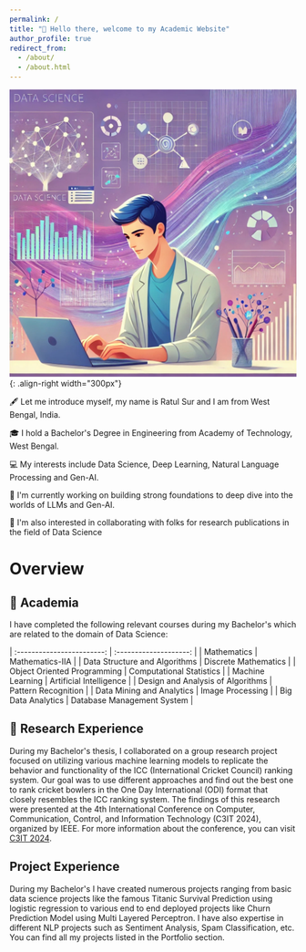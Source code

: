 ```yaml
---
permalink: /
title: "👋 Hello there, welcome to my Academic Website"
author_profile: true
redirect_from: 
  - /about/
  - /about.html
---
```


![Homepage img](/images/websitehomepage.jpeg){: .align-right width="300px"}

🖋️ Let me introduce myself, my name is Ratul Sur and I am from West Bengal, India.

🎓 I hold a Bachelor's Degree in Engineering from Academy of Technology, West Bengal.

💻 My interests include Data Science, Deep Learning, Natural Language Processing and Gen-AI.

📘 I'm currently working on building strong foundations to deep dive into the worlds of LLMs and Gen-AI.

📃 I'm also interested in collaborating with folks for research publications in the field of Data Science

# Overview

## 📖 Academia

I have completed the following relevant courses during my Bachelor's which are related to the domain of Data Science:

|     :------------------------:    |   :--------------------:   |
| Mathematics                       | Mathematics-IIA            |
| Data Structure and Algorithms     | Discrete Mathematics       |
| Object Oriented Programming       | Computational Statistics   | 
| Machine Learning                  | Artificial Intelligence    | 
| Design and Analysis of Algorithms | Pattern Recognition        |
| Data Mining and Analytics         | Image Processing           |
| Big Data Analytics                | Database Management System | 

## 📜 Research Experience


During my Bachelor's thesis, I collaborated on a group research project focused on utilizing various machine learning models to replicate the behavior and functionality of the ICC (International Cricket Council) ranking system. Our goal was to use different approaches and find out the best one to rank cricket bowlers in the One Day International (ODI) format that closely resembles the ICC ranking system. The findings of this research were presented at the 4th International Conference on Computer, Communication, Control, and Information Technology (C3IT 2024), organized by IEEE. For more information about the conference, you can visit [C3IT 2024](https://c3it2024.aot.edu.in/#about).

## Project Experience

During my Bachelor's I have created numerous projects ranging from basic data science projects like the famous Titanic Survival Prediction using logistic regression to various end to end deployed projects like Churn Prediction Model using Multi Layered Perceptron. I have also expertise in different NLP projects such as Sentiment Analysis, Spam Classification, etc. You can find all my projects listed in the Portfolio section.



